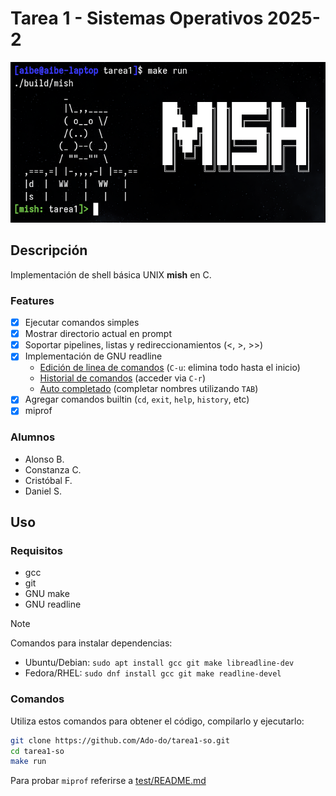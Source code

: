 # Tarea 1 - Sistemas Operativos 2025-2

![preview](doc/img.png)

## Descripción

Implementación de shell básica UNIX **mish** en C.

### Features

- [x] Ejecutar comandos simples
- [x] Mostrar directorio actual en prompt
- [x] Soportar pipelines, listas y redireccionamientos (<, >, >>)
- [x] Implementación de GNU readline
  - [Edición de linea de comandos](https://readline.kablamo.org/emacs.html)
  (`C-u`: elimina todo hasta el inicio)
  - [Historial de comandos](https://tiswww.cwru.edu/php/chet/readline/readline.html#Searching) (acceder via `C-r`)
  - [Auto completado](https://tiswww.cwru.edu/php/chet/readline/readline.html#Commands-For-Completion) (completar nombres utilizando `TAB`)
- [x] Agregar comandos builtin (`cd`, `exit`, `help`, `history`, etc)
- [x] miprof

### Alumnos

- Alonso B.
- Constanza C.
- Cristóbal F.
- Daniel S.

## Uso

### Requisitos

- gcc
- git
- GNU make
- GNU readline

> [!NOTE]
> Comandos para instalar dependencias:
> - Ubuntu/Debian: `sudo apt install gcc git make libreadline-dev`
> - Fedora/RHEL: `sudo dnf install gcc git make readline-devel`

### Comandos

Utiliza estos comandos para obtener el código, compilarlo y ejecutarlo:

```sh
git clone https://github.com/Ado-do/tarea1-so.git
cd tarea1-so
make run
```

Para probar `miprof` referirse a [test/README.md](test/README.md)
